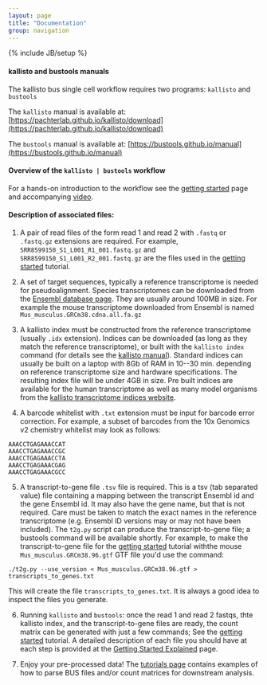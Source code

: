```yaml
---
layout: page
title: "Documentation"
group: navigation
---
```


{% include JB/setup %}

#### kallisto and bustools manuals

The kallisto bus single cell workflow requires two programs: `kallisto` and `bustools`

The `kallisto` manual is available at: [https://pachterlab.github.io/kallisto/download](https://pachterlab.github.io/kallisto/download)

The `bustools` manual is available at: [https://bustools.github.io/manual](https://bustools.github.io/manual)

#### Overview of the `kallisto | bustools` workflow

For a hands-on introduction to the workflow see the [getting started](https://www.kallistobus.tools/getting_started) page and accompanying [video](https://www.youtube.com/watch?v=hWxnL86sak8).

#### Description of associated files: 

1. A pair of read files of the form read 1 and read 2 with `.fastq` or `.fastq.gz` extensions are required. For example, `SRR8599150_S1_L001_R1_001.fastq.gz` and `SRR8599150_S1_L001_R2_001.fastq.gz` are the files used in the [getting started](https://www.kallistobus.tools/getting_started) tutorial.

2. A set of target sequences, typically a reference transcriptome is needed for pseudoalignment. Species transcriptomes can be downloaded from the [Ensembl database page](https://uswest.ensembl.org/info/data/ftp/index.html). They are usually around 100MB in size. For example the mouse transcriptome downloaded from Ensembl is named `Mus_musculus.GRCm38.cdna.all.fa.gz`

3. A kallisto index must be constructed from the reference transcriptome (usually `.idx` extension). Indices can be downloaded (as long as they match the reference transcriptome), or built with the `kallisto index` command (for details see the [kallisto manual](https://pachterlab.github.io/kallisto/manual)). Standard indices can usually be built on a laptop with 8Gb of RAM in 10--30 min. depending on reference transcriptome size and hardware specifications. The resulting index file will be under 4GB in size. Pre built indices are available for the human transcriptome as well as many model organisms from the [kallisto transcriptome indices website](https://github.com/pachterlab/kallisto-transcriptome-indices).

4. A barcode whitelist with `.txt` extension must be input for barcode error correction. For example, a subset of barcodes from the 10x  Genomics v2 chemistry whitelist may look as follows:
```
AAACCTGAGAAACCAT
AAACCTGAGAAACCGC
AAACCTGAGAAACCTA
AAACCTGAGAAACGAG
AAACCTGAGAAACGCC
```

5. A transcript-to-gene file `.tsv` file is required. This is a tsv (tab separated value) file containing a mapping between the transcript Ensembl id and the gene Ensembl id. It may also have the gene name, but that is not required. Care must be taken to match the exact names in the reference transcriptome (e.g. Ensembl ID versions may or may not have been included). The `t2g.py` script can produce the transcript-to-gene file; a bustools command will be available shortly. For example, to make the transcript-to-gene file for the [getting started](https://www.kallistobus.tools/getting_started) tutorial withthe mouse `Mus_musculus.GRCm38.96.gtf` GTF file you'd use the command:
```
./t2g.py --use_version < Mus_musculus.GRCm38.96.gtf > transcripts_to_genes.txt
```
This will create the file `transcripts_to_genes.txt`. It is always a good idea to inspect the files you generate. 

6. Running `kallisto` and `bustools`: once the read 1 and read 2 fastqs, thte kallisto index, and the transcript-to-gene files are ready, the count matrix can be generated with just a few commands; See the [getting started](https://www.kallistobus.tools/getting_started) tutorial. A detailed description of each file you should have at each step is provided at the [Getting Started Explained](https://www.kallistobus.tools/getting_started_explained.html) page.

7. Enjoy your pre-processed data! The [tutorials page](https://www.kallistobus.tools/tutorials) contains examples of how to parse BUS files and/or count matrices for downstream analysis.
